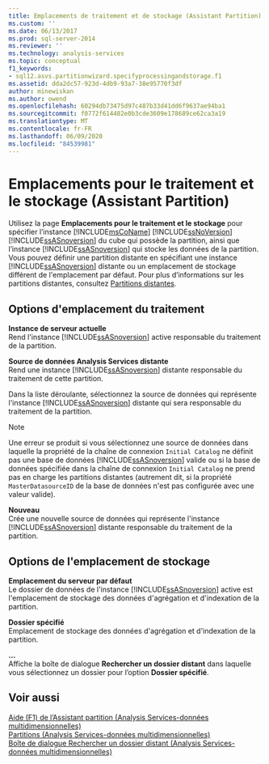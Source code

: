 ```yaml
---
title: Emplacements de traitement et de stockage (Assistant Partition) | Microsoft Docs
ms.custom: ''
ms.date: 06/13/2017
ms.prod: sql-server-2014
ms.reviewer: ''
ms.technology: analysis-services
ms.topic: conceptual
f1_keywords:
- sql12.asvs.partitionwizard.specifyprocessingandstorage.f1
ms.assetid: dda2dc57-923d-4db9-93a7-38e95770f3df
author: minewiskan
ms.author: owend
ms.openlocfilehash: 60294db73475d97c487b33d41dd6f9637ae94ba1
ms.sourcegitcommit: f0772f614482e0b3cde3609e178689ce62ca3a19
ms.translationtype: MT
ms.contentlocale: fr-FR
ms.lasthandoff: 06/09/2020
ms.locfileid: "84539981"
---
```

# <a name="processing-and-storage-locations-partition-wizard"></a>Emplacements pour le traitement et le stockage (Assistant Partition)
  Utilisez la page **Emplacements pour le traitement et le stockage** pour spécifier l’instance [!INCLUDE[msCoName](../includes/msconame-md.md)] [!INCLUDE[ssNoVersion](../includes/ssnoversion-md.md)] [!INCLUDE[ssASnoversion](../includes/ssasnoversion-md.md)] du cube qui possède la partition, ainsi que l’instance [!INCLUDE[ssASnoversion](../includes/ssasnoversion-md.md)] qui stocke les données de la partition. Vous pouvez définir une partition distante en spécifiant une instance [!INCLUDE[ssASnoversion](../includes/ssasnoversion-md.md)] distante ou un emplacement de stockage différent de l'emplacement par défaut. Pour plus d’informations sur les partitions distantes, consultez [Partitions distantes](multidimensional-models-olap-logical-cube-objects/partitions-remote-partitions.md).  
  
## <a name="processing-location-options"></a>Options d'emplacement du traitement  
 **Instance de serveur actuelle**  
 Rend l'instance [!INCLUDE[ssASnoversion](../includes/ssasnoversion-md.md)] active responsable du traitement de la partition.  
  
 **Source de données Analysis Services distante**  
 Rend une instance [!INCLUDE[ssASnoversion](../includes/ssasnoversion-md.md)] distante responsable du traitement de cette partition.  
  
 Dans la liste déroulante, sélectionnez la source de données qui représente l'instance [!INCLUDE[ssASnoversion](../includes/ssasnoversion-md.md)] distante qui sera responsable du traitement de la partition.  
  
> [!NOTE]  
>  Une erreur se produit si vous sélectionnez une source de données dans laquelle la propriété de la chaîne de connexion `Initial Catalog` ne définit pas une base de données [!INCLUDE[ssASnoversion](../includes/ssasnoversion-md.md)] valide ou si la base de données spécifiée dans la chaîne de connexion `Initial Catalog` ne prend pas en charge les partitions distantes (autrement dit, si la propriété `MasterDatasourceID` de la base de données n'est pas configurée avec une valeur valide).  
  
 **Nouveau**  
 Crée une nouvelle source de données qui représente l'instance [!INCLUDE[ssASnoversion](../includes/ssasnoversion-md.md)] distante responsable du traitement de la partition.  
  
## <a name="storage-location-options"></a>Options de l'emplacement de stockage  
 **Emplacement du serveur par défaut**  
 Le dossier de données de l'instance [!INCLUDE[ssASnoversion](../includes/ssasnoversion-md.md)] active est l'emplacement de stockage des données d'agrégation et d'indexation de la partition.  
  
 **Dossier spécifié**  
 Emplacement de stockage des données d'agrégation et d'indexation de la partition.  
  
 **...**  
 Affiche la boîte de dialogue **Rechercher un dossier distant** dans laquelle vous sélectionnez un dossier pour l’option **Dossier spécifié**.  
  
## <a name="see-also"></a>Voir aussi  
 [Aide (F1) de l’Assistant partition &#40;Analysis Services-données multidimensionnelles&#41;](partition-wizard-f1-help-analysis-services-multidimensional-data.md)   
 [Partitions &#40;Analysis Services-données multidimensionnelles&#41;](multidimensional-models-olap-logical-cube-objects/partitions-analysis-services-multidimensional-data.md)   
 [Boîte de dialogue Rechercher un dossier distant &#40;Analysis Services-données multidimensionnelles&#41;](browse-for-remote-folder-dialog-box-analysis-services-multidimensional-data.md)  
  
  
